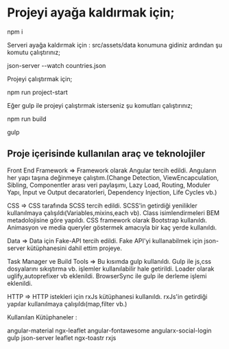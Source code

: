 # Projeyi ayağa kaldırmak için;

npm i

Serveri ayağa kaldırmak için : src/assets/data konumuna gidiniz ardından şu komutu çalıştırınız;

json-server --watch countries.json

Projeyi çalıştırmak için;

npm run project-start

Eğer gulp ile projeyi çalıştırmak isterseniz şu komutları çalıştırınız;

npm run build

gulp

## Proje içerisinde kullanılan araç ve teknolojiler

Front End Framework => Framework olarak Angular tercih edildi. Anguların her yapı taşına değinmeye çalıştım.(Change Detection, ViewEncapculation, Sibling, Componentler arası veri paylaşımı, Lazy Load, Routing, Moduler Yapı, İnput ve Output decaratorleri, Dependency Injection, Life Cycles vb.)

CSS => CSS tarafında SCSS tercih edildi. SCSS'in getirdiği yenilikler kullanılmaya çalışıldı(Variables,mixins,each vb). Class isimlendirmeleri BEM metadolojisine göre yapıldı. CSS framework olarak Bootstrap kullanıldı. Animasyon ve media queryler göstermek amacıyla bir kaç yerde kullanıldı.

Data => Data için Fake-API tercih edildi. Fake API'yi kullanabilmek için json-server kütüphanesini dahil ettim projeye.

Task Manager ve Build Tools => Bu kısımda gulp kullanıldı. Gulp ile js,css dosyalarını sıkıştırma vb. işlemler kullanılabilir hale getirildi. Loader olarak uglify,autoprefixer vb eklenildi. BrowserSync ile gulp ile derleme işlemi eklenildi.

HTTP => HTTP istekleri için rxJs kütüphanesi kullanıldı. rxJs'in getirdiği yapılar kullanılmaya çalışıldı(map,filter vb.)

Kullanılan Kütüphaneler :

angular-material
ngx-leaflet
angular-fontawesome
angularx-social-login
gulp
json-server
leaflet
ngx-toastr
rxjs
